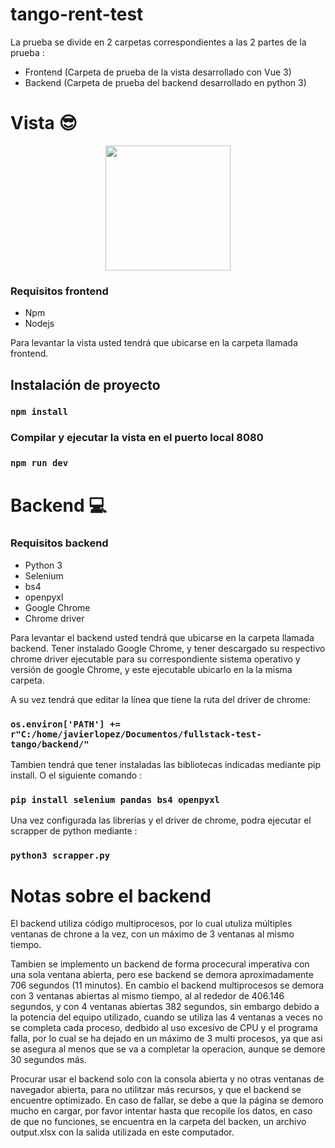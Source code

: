 # tango-rent-test

La prueba se divide en 2 carpetas correspondientes a las 2 partes de la prueba : 
* Frontend (Carpeta de prueba de la vista desarrollado con Vue 3)
* Backend (Carpeta de prueba del backend desarrollado en python 3)
# Vista :sunglasses:
<p align="center"><a target="_blank"><img src="https://upload.wikimedia.org/wikipedia/commons/thumb/9/95/Vue.js_Logo_2.svg/768px-Vue.js_Logo_2.svg.png?20170919082558" width="200"></a></p>

### Requisitos frontend

* Npm
* Nodejs

Para levantar la vista usted tendrá que ubicarse en la carpeta llamada frontend.

## Instalación de proyecto
### `npm install`
### Compilar y ejecutar la vista en el puerto local 8080
### `npm run dev`
# Backend :computer:
### Requisitos backend

* Python 3
* Selenium
* bs4
* openpyxl
* Google Chrome
* Chrome driver

Para levantar el backend usted tendrá que ubicarse en la carpeta llamada backend. Tener instalado Google Chrome, y tener descargado su respectivo chrome driver ejecutable para su correspondiente sistema operativo y versión de google Chrome, y este ejecutable ubicarlo en la la misma carpeta. 

A su vez tendrá que editar la línea que tiene la ruta del driver de chrome: 

### `os.environ['PATH'] += r"C:/home/javierlopez/Documentos/fullstack-test-tango/backend/"`

Tambien tendrá que tener instaladas las bibliotecas indicadas mediante pip install. O el siguiente comando :

### `pip install selenium pandas bs4 openpyxl`

Una vez configurada las librerías y el driver de chrome, podra ejecutar el scrapper de python mediante : 

### `python3 scrapper.py`

# Notas sobre el backend

El backend utiliza código multiprocesos, por lo cual utuliza múltiples ventanas de chrone a la  vez, con un máximo de 3 ventanas al mismo tiempo. 

Tambien se implemento un backend de forma procecural imperativa con una sola ventana abierta, pero ese backend se demora aproximadamente 706 segundos (11 minutos). En cambio el backend multiprocesos se demora con 3 ventanas abiertas al mismo tiempo, al al rededor de 406.146 segundos, y con 4 ventanas abiertas 382 segundos, sin embargo debido a la potencia del equipo utilizado, cuando se utiliza las 4 ventanas a veces no se completa cada proceso, dedbido al uso excesivo de CPU y el programa falla, por lo cual se ha dejado en un máximo de 3 multi procesos, ya que asi se asegura al menos que se va a completar la operacion, aunque se demore 30 segundos más.

Procurar usar el backend solo con la consola abierta y no otras ventanas de navegador abierta, para no utilitzar más recursos, y que el backend se encuentre optimizado. En caso de fallar, se debe a que la página se demoro mucho en cargar, por favor intentar hasta que recopile los datos, en caso de que no funciones, se encuentra en la carpeta del backen, un archivo output.xlsx con la salida utilizada en este computador.
